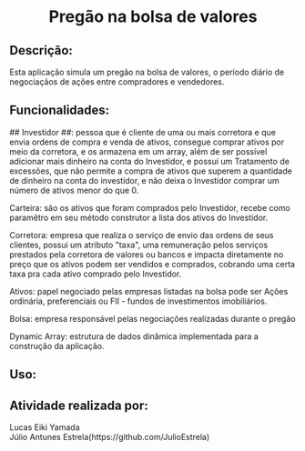 <h1 align = "center">Pregão na bolsa de valores</h1>

## Descrição:
<p>
Esta aplicação simula um pregão na bolsa de valores, o período diário de negociaçãos de ações entre compradores e vendedores.
</p>

## Funcionalidades:
<p>
## Investidor ##: pessoa que é cliente de uma ou mais corretora e que envia ordens de compra e venda de ativos, consegue comprar ativos por meio da corretora, e os armazena em um array, além de ser possível adicionar mais dinheiro na conta do Investidor, e possuí um Tratamento de excessões, que não permite a compra de ativos que superem a quantidade de dinheiro na conta do investidor, e não deixa o Investidor comprar um número de ativos menor do que 0.
<p/>  
<p>
Carteira: são os ativos que foram comprados pelo Investidor, recebe como paramêtro em seu método construtor a lista dos ativos do Investidor.
<p/>
<p>
Corretora: empresa que realiza o serviço de envio das ordens de seus clientes, possui um atributo "taxa", uma remuneração pelos serviços prestados pela corretora de valores ou bancos e impacta diretamente no preço que os ativos podem ser vendidos e comprados, cobrando uma certa taxa pra cada ativo comprado pelo Investidor.
<p/>
Ativos: papel negociado pelas empresas listadas na bolsa pode ser Ações ordinária, preferenciais ou FII - fundos de investimentos imobiliários.
<p>
Bolsa: empresa responsável pelas negociações realizadas durante o pregão
<p/>
<p>
Dynamic Array: estrutura de dados dinâmica implementada para a construção da aplicação.
</p>

## Uso:
<p>

</p>

## Atividade realizada por:
<p>
Lucas Eiki Yamada</br>
Júlio Antunes Estrela(https://github.com/JulioEstrela)
</p>
